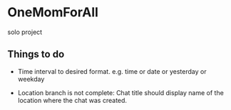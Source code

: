 # OneMomForAll
solo project

## Things to do
- Time interval to desired format. e.g. time or date or yesterday or weekday

- Location branch is not complete: Chat title should display name of the location where the chat was created.

